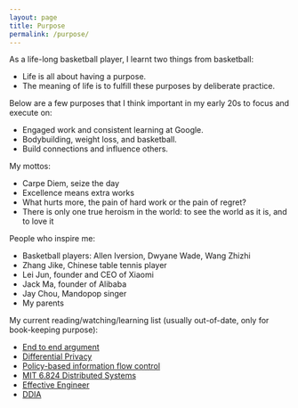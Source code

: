 ```yaml
---
layout: page
title: Purpose
permalink: /purpose/
---
```


As a life-long basketball player, I learnt two things from basketball: 
- Life is all about having a purpose. 
- The meaning of life is to fulfill these purposes by deliberate practice.

Below are a few purposes that I think important in my early 20s to focus and execute on:
- Engaged work and consistent learning at Google.
- Bodybuilding, weight loss, and basketball.
- Build connections and influence others.

My mottos:
- Carpe Diem, seize the day
- Excellence means extra works
- What hurts more, the pain of hard work or the pain of regret?
- There is only one true heroism in the world: to see the world as it is, and to love it

People who inspire me:
- Basketball players: Allen Iversion, Dwyane Wade, Wang Zhizhi
- Zhang Jike, Chinese table tennis player
- Lei Jun, founder and CEO of Xiaomi
- Jack Ma, founder of Alibaba
- Jay Chou, Mandopop singer
- My parents

My current reading/watching/learning list (usually out-of-date, only for book-keeping purpose):
- [End to end argument](https://web.mit.edu/Saltzer/www/publications/endtoend/endtoend.pdf)
- [Differential Privacy](http://www.gautamkamath.com/CS860-fa2020.html)
- [Policy-based information flow control](https://www.cs.cmu.edu/~jyang2/papers/p631-yang.pdf)
- [MIT 6.824 Distributed Systems](https://pdos.csail.mit.edu/6.824/)
- [Effective Engineer](https://www.effectiveengineer.com/book)
- [DDIA](https://dataintensive.net/)